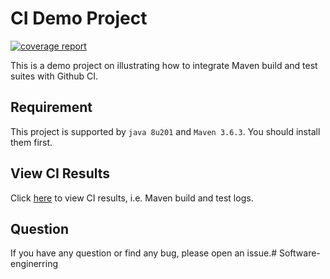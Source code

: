 # CI Demo Project

[![coverage report](https://gitlab.buaaoo.top/SivilTaram/ci-demo-project/badges/master/coverage.svg)](https://gitlab.buaaoo.top/SivilTaram/ci-demo-project/commits/master)

This is a demo project on illustrating how to integrate Maven build and test suites with Github CI.

## Requirement

This project is supported by `java 8u201` and `Maven 3.6.3`. You should install them first.

## View CI Results

Click [here](https://gitlab.buaaoo.top/SivilTaram/ci-demo-project/pipelines) to view CI results, i.e. Maven build and test logs.

## Question

If you have any question or find any bug, please open an issue.# Software-enginerring
